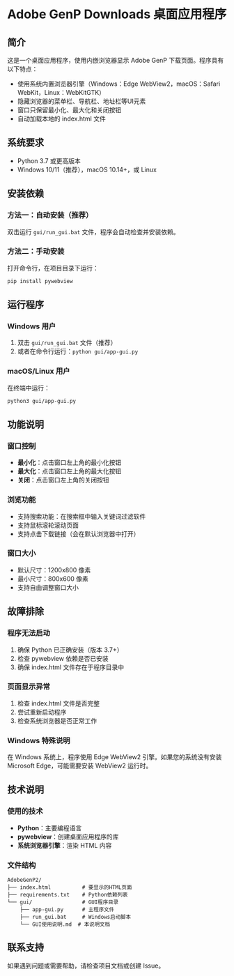 # Adobe GenP Downloads 桌面应用程序

## 简介
这是一个桌面应用程序，使用内嵌浏览器显示 Adobe GenP 下载页面。程序具有以下特点：

- 使用系统内置浏览器引擎（Windows：Edge WebView2，macOS：Safari WebKit，Linux：WebKitGTK）
- 隐藏浏览器的菜单栏、导航栏、地址栏等UI元素
- 窗口只保留最小化、最大化和关闭按钮
- 自动加载本地的 index.html 文件

## 系统要求
- Python 3.7 或更高版本
- Windows 10/11（推荐），macOS 10.14+，或 Linux

## 安装依赖

### 方法一：自动安装（推荐）
双击运行 `gui/run_gui.bat` 文件，程序会自动检查并安装依赖。

### 方法二：手动安装
打开命令行，在项目目录下运行：
```bash
pip install pywebview
```

## 运行程序

### Windows 用户
1. 双击 `gui/run_gui.bat` 文件（推荐）
2. 或者在命令行运行：`python gui/app-gui.py`

### macOS/Linux 用户
在终端中运行：
```bash
python3 gui/app-gui.py
```

## 功能说明

### 窗口控制
- **最小化**：点击窗口左上角的最小化按钮
- **最大化**：点击窗口左上角的最大化按钮
- **关闭**：点击窗口左上角的关闭按钮

### 浏览功能
- 支持搜索功能：在搜索框中输入关键词过滤软件
- 支持鼠标滚轮滚动页面
- 支持点击下载链接（会在默认浏览器中打开）

### 窗口大小
- 默认尺寸：1200x800 像素
- 最小尺寸：800x600 像素
- 支持自由调整窗口大小

## 故障排除

### 程序无法启动
1. 确保 Python 已正确安装（版本 3.7+）
2. 检查 pywebview 依赖是否已安装
3. 确保 index.html 文件存在于程序目录中

### 页面显示异常
1. 检查 index.html 文件是否完整
2. 尝试重新启动程序
3. 检查系统浏览器是否正常工作

### Windows 特殊说明
在 Windows 系统上，程序使用 Edge WebView2 引擎。如果您的系统没有安装 Microsoft Edge，可能需要安装 WebView2 运行时。

## 技术说明

### 使用的技术
- **Python**：主要编程语言
- **pywebview**：创建桌面应用程序的库
- **系统浏览器引擎**：渲染 HTML 内容

### 文件结构
```
AdobeGenP2/
├── index.html          # 要显示的HTML页面
├── requirements.txt    # Python依赖列表
└── gui/                # GUI程序目录
    ├── app-gui.py      # 主程序文件
    ├── run_gui.bat     # Windows启动脚本
    └── GUI使用说明.md  # 本说明文档
```

## 联系支持
如果遇到问题或需要帮助，请检查项目文档或创建 Issue。 